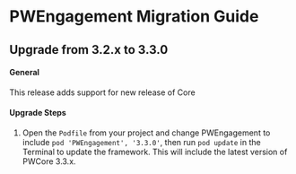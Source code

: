 # PWEngagement Migration Guide
## Upgrade from 3.2.x to 3.3.0

#### General
This release adds support for new release of Core

#### Upgrade Steps
1. Open the `Podfile` from your project and change PWEngagement to include `pod 'PWEngagement', '3.3.0'`, then run `pod update` in the Terminal to update the framework. This will include the latest version of PWCore 3.3.x.